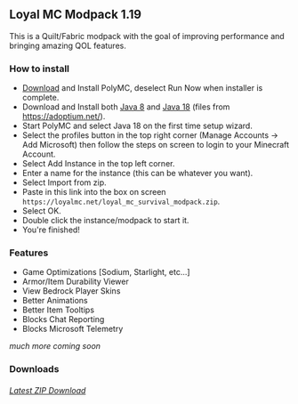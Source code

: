 ## Loyal MC Modpack 1.19
This is a Quilt/Fabric modpack with the goal of improving performance and bringing amazing QOL features.
   
### How to install
* [Download](https://polymc.org/download/) and Install PolyMC, deselect Run Now when installer is complete.
* Download and Install both [Java 8](https://github.com/adoptium/temurin8-binaries/releases/download/jdk8u332-b09/OpenJDK8U-jdk_x64_windows_hotspot_8u332b09.msi) and [Java 18](https://github.com/adoptium/temurin18-binaries/releases/download/jdk-18.0.1%2B10/OpenJDK18U-jdk_x64_windows_hotspot_18.0.1_10.msi) (files from https://adoptium.net/).
* Start PolyMC and select Java 18 on the first time setup wizard.
* Select the profiles button in the top right corner (Manage Accounts -> Add Microsoft) then follow the steps on screen to login to your Minecraft Account.
* Select Add Instance in the top left corner.
* Enter a name for the instance (this can be whatever you want).
* Select Import from zip.
* Paste in this link into the box on screen ```https://loyalmc.net/loyal_mc_survival_modpack.zip```.
* Select OK.
* Double click the instance/modpack to start it.
* You're finished! 

### Features
- Game Optimizations [Sodium, Starlight, etc...]
- Armor/Item Durability Viewer
- View Bedrock Player Skins
- Better Animations
- Better Item Tooltips 
- Blocks Chat Reporting
- Blocks Microsoft Telemetry

*much more coming soon*

### Downloads
###### [Latest ZIP Download](https://loyalmc.net/loyal_mc_survival_modpack.zip)
